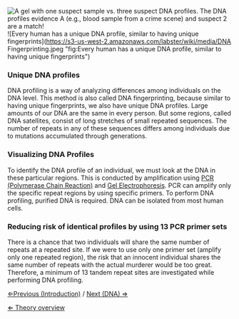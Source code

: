 ![A gel with one suspect sample vs. three suspect DNA profiles. The DNA profiles evidence A (e.g., blood sample from a crime scene) and suspect 2 are a match!](https://s3-us-west-2.amazonaws.com/labster/wiki/media/suspectgel.png "fig:A gel with one suspect sample vs. three suspect DNA profiles. The DNA profiles evidence A (e.g., blood sample from a crime scene) and suspect 2 are a match!")
![Every human has a unique DNA profile, similar to having unique fingerprints](https://s3-us-west-2.amazonaws.com/labster/wiki/media/DNA Fingerprinting.jpeg "fig:Every human has a unique DNA profile, similar to having unique fingerprints")

### Unique DNA profiles

DNA profiling is a way of analyzing differences among individuals on the
DNA level. This method is also called DNA fingerprinting, because
similar to having unique fingerprints, we also have unique DNA profiles.
Large amounts of our DNA are the same in every person. But some regions,
called DNA satellites, consist of long stretches of small repeated
sequences. The number of repeats in any of these sequences differs among
individuals due to mutations accumulated through generations.

### Visualizing DNA Profiles

To identify the DNA profile of an individual, we must look at the DNA in
these particular regions. This is conducted by amplification using [PCR (Polymerase Chain Reaction)](/wiki/PCR "wikilink")
and [Gel Electrophoresis](/wiki/Gel_Electrophoresis "wikilink"). PCR can
amplify only the specific repeat regions by using specific primers. To
perform DNA profiling, purified DNA is required. DNA can be isolated
from most human cells.

### Reducing risk of identical profiles by using 13 PCR primer sets

There is a chance that two individuals will share the same number of
repeats at a repeated site. If we were to use only one primer set
(amplify only one repeated region), the risk that an innocent individual
shares the same number of repeats with the actual murderer would be too
great. Therefore, a minimum of 13 tandem repeat sites are investigated
while performing DNA profiling.

[⇐Previous (Introduction)](/wiki/CSI_Case_Introduction "wikilink") / [Next
(DNA) ⇒](/wiki/DNA "wikilink")

[⇐ Theory overview](/wiki/CSI_Case "wikilink")

